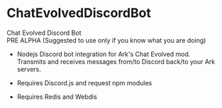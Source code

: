 # ChatEvolvedDiscordBot
Chat Evolved Discord Bot  
PRE ALPHA (Suggested to use only if you know what you are doing)

- Nodejs Discord bot integration for Ark's Chat Evolved mod.  
  Transmits and receives messages from/to Discord back/to your Ark servers.

- Requires Discord.js and request npm modules  
- Requires Redis and Webdis
